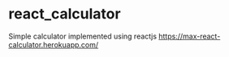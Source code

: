 # react_calculator
Simple calculator implemented using reactjs
https://max-react-calculator.herokuapp.com/
